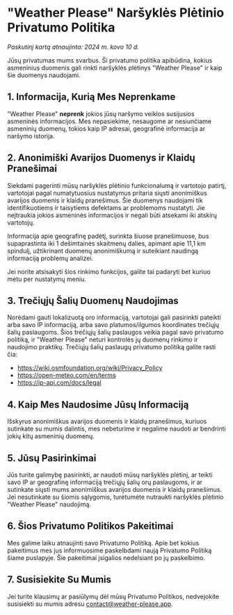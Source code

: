 # "Weather Please" Naršyklės Plėtinio Privatumo Politika

_Paskutinį kartą atnaujinta: 2024 m. kovo 10 d._

Jūsų privatumas mums svarbus. Ši privatumo politika apibūdina, kokius asmeninius duomenis gali rinkti naršyklės plėtinys "Weather Please" ir kaip šie duomenys naudojami.

## 1. Informacija, Kurią Mes Neprenkame

"Weather Please" **neprenk** jokios jūsų naršymo veiklos susijusios asmeninės informacijos. Mes nepasiekime, nesaugome ar nesiunčiame asmeninių duomenų, tokios kaip IP adresai, geografinė informacija ar naršymo istorija.

## 2. Anonimiški Avarijos Duomenys ir Klaidų Pranešimai

Siekdami pagerinti mūsų naršyklės plėtinio funkcionalumą ir vartotojo patirtį, vartotojai pagal numatytuosius nustatymus pritaria siųsti anonimiškus avarijos duomenis ir klaidų pranešimus. Šie duomenys naudojami tik identifikuotiems ir taisytiems defektams ar problemoms nustatyti. Jie neįtraukia jokios asmeninės informacijos ir negali būti atsekami iki atskirų vartotojų.

Informacija apie geografinę padėtį, surinkta šiuose pranešimuose, bus supaprastinta iki 1 dešimtainės skaitmenų dalies, apimant apie 11,1 km spindulį, užtikrinant duomenų anonimiškumą ir suteikiant naudingą informaciją problemų analizei.

Jei norite atsisakyti šios rinkimo funkcijos, galite tai padaryti bet kuriuo metu per nustatymų meniu.

## 3. Trečiųjų Šalių Duomenų Naudojimas

Norėdami gauti lokalizuotą oro informaciją, vartotojai gali pasirinkti pateikti arba savo IP informaciją, arba savo platumos/ilgumos koordinates trečiųjų šalių paslaugoms. Šios trečiųjų šalių paslaugos veikia pagal savo privatumo politiką, ir "Weather Please" neturi kontrolės jų duomenų rinkimo ir naudojimo praktikų. Trečiųjų šalių paslaugų privatumo politiką galite rasti čia:

- https://wiki.osmfoundation.org/wiki/Privacy_Policy
- https://open-meteo.com/en/terms
- https://ip-api.com/docs/legal

## 4. Kaip Mes Naudosime Jūsų Informaciją

Išskyrus anonimiškus avarijos duomenis ir klaidų pranešimus, kuriuos sutinkate su mumis dalintis, mes nebeturime ir negalime naudoti ar bendrinti jokių kitų asmeninių duomenų.

## 5. Jūsų Pasirinkimai

Jūs turite galimybę pasirinkti, ar naudoti mūsų naršyklės plėtinį, ar teikti savo IP ar geografinę informaciją trečiųjų šalių orų paslaugoms, ir ar sutinkate siųsti mums anonimiškus avarijos duomenis ir klaidų pranešimus. Jei nesutinkate su šiomis sąlygomis, turėtumėte nutraukti naršyklės plėtinio "Weather Please" naudojimą.

## 6. Šios Privatumo Politikos Pakeitimai

Mes galime laiku atnaujinti savo Privatumo Politiką. Apie bet kokius pakeitimus mes jus informuosime paskelbdami naują Privatumo Politiką šiame puslapyje. Šie pakeitimai įsigalios nedelsiant po jų paskelbimo.

## 7. Susisiekite Su Mumis

Jei turite klausimų ar pasiūlymų dėl mūsų Privatumo Politikos, nedvejokite susisiekti su mumis adresu [contact@weather-please.app](mailto:contact@weather-please.app).
